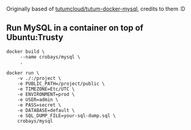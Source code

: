 Originally based of [tutumcloud/tutum-docker-mysql](https://github.com/tutumcloud/tutum-docker-mysql), credits to them :D

## Run MySQL in a container on top of Ubuntu:Trusty

	docker build \
		 --name crobays/mysql \
		 .

	docker run \
		-v ./:/project \
		-e PUBLIC_PATH=/project/public \
		-e TIMEZONE=Etc/UTC \
		-e ENVIRONMENT=prod \
		-e USER=admin \
		-e PASS=secret \
		-e DATABASE=default \
		-e SQL_DUMP_FILE=your-sql-dump.sql \
		crobays/mysql
